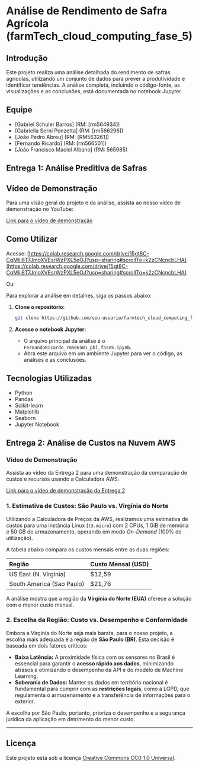 # Análise de Rendimento de Safra Agrícola (farmTech_cloud_computing_fase_5)

## Introdução

Este projeto realiza uma análise detalhada do rendimento de safras agrícolas, utilizando um conjunto de dados para prever a produtividade e identificar tendências. A análise completa, incluindo o código-fonte, as visualizações e as conclusões, está documentada no notebook Jupyter.

## Equipe
- [Gabriel Schuler Barros] (RM: [rm564934])
- [Gabriella Serni Ponzetta] (RM: [rm566296])
- [João Pedro Abreu] (RM: [RM563261])
- [Fernando Ricardo] (RM: [rm566501])
- [João Francisco Maciel Albano] (RM: 565985)

## Entrega 1: Análise Preditiva de Safras

## Vídeo de Demonstração

Para uma visão geral do projeto e da análise, assista ao nosso vídeo de demonstração no YouTube:

[Link para o vídeo de demonstração](https://youtu.be/mUG2QHdiThI)

## Como Utilizar
Acesse: [https://colab.research.google.com/drive/15gt8C-CqMlii8T7JmoXVEsrWzPXL5eOJ?usp=sharing#scrollTo=k2zCNcncbLHA](https://colab.research.google.com/drive/15gt8C-CqMlii8T7JmoXVEsrWzPXL5eOJ?usp=sharing#scrollTo=k2zCNcncbLHA)

Ou:

Para explorar a análise em detalhes, siga os passos abaixo:

1.  **Clone o repositório:**

    ```bash
    git clone https://github.com/seu-usuario/farmtech_cloud_computing_fase_5.git
    ```

2.  **Acesse o notebook Jupyter:**

      - O arquivo principal da análise é o `FernandoRicardo_rm566501_pbl_fase5.ipynb`.
      - Abra este arquivo em um ambiente Jupyter para ver o código, as análises e as conclusões.

## Tecnologias Utilizadas

  - Python
  - Pandas
  - Scikit-learn
  - Matplotlib
  - Seaborn
  - Jupyter Notebook


## Entrega 2: Análise de Custos na Nuvem AWS

### Vídeo de Demonstração

Assista ao vídeo da Entrega 2 para uma demonstração da comparação de custos e recursos usando a Calculadora AWS:

[Link para o vídeo de demonstração da Entrega 2](https://youtu.be/oxlzB0FDWaE)

### 1. Estimativa de Custos: São Paulo vs. Virgínia do Norte

Utilizando a Calculadora de Preços da AWS, realizamos uma estimativa de custos para uma instância Linux (`t3.micro`) com 2 CPUs, 1 GiB de memória e 50 GB de armazenamento, operando em modo *On-Demand* (100% de utilização).

A tabela abaixo compara os custos mensais entre as duas regiões:

| Região | Custo Mensal (USD) |
| :--- | :--- |
| US East (N. Virginia) | $12,59 |
| South America (Sao Paulo) | $21,76 |

A análise mostra que a região da **Virgínia do Norte (EUA)** oferece a solução com o menor custo mensal.

### 2. Escolha da Região: Custo vs. Desempenho e Conformidade

Embora a Virgínia do Norte seja mais barata, para o nosso projeto, a escolha mais adequada é a região de **São Paulo (BR)**. Esta decisão é baseada em dois fatores críticos:

* **Baixa Latência:** A proximidade física com os sensores no Brasil é essencial para garantir o **acesso rápido aos dados**, minimizando atrasos e otimizando o desempenho da API e do modelo de Machine Learning.
* **Soberania de Dados:** Manter os dados em território nacional é fundamental para cumprir com as **restrições legais**, como a LGPD, que regulamenta o armazenamento e a transferência de informações para o exterior.

A escolha por São Paulo, portanto, prioriza o desempenho e a segurança jurídica da aplicação em detrimento do menor custo.

---

## Licença

Este projeto está sob a licença [Creative Commons CC0 1.0 Universal](https://www.google.com/search?q=LICENSE).
